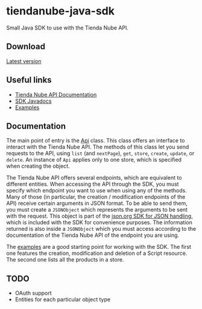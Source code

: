tiendanube-java-sdk
===================

Small Java SDK to use with the Tienda Nube API.


## Download

[Latest version](https://github.com/TiendaNube/tiendanube-java-sdk/raw/master/dist/tiendanube-java-sdk.jar)


## Useful links

* [Tienda Nube API Documentation](https://github.com/TiendaNube/api-docs)
* [SDK Javadocs](https://github.com/TiendaNube/tiendanube-java-sdk/raw/master/docs/index.html)
* [Examples](https://github.com/TiendaNube/tiendanube-java-sdk/tree/master/src/test/java/com/tiendanube/apisdk)


## Documentation

The main point of entry is the [Api](#) class. This class offers an interface to interact with the Tienda Nube API. The methods of this class let you send requests to the API, using `list` (and `nextPage`), `get`, `store`, `create`, `update`, or `delete`. An instance of `Api` applies only to one store, which is specified when creating the object.

The Tienda Nube API offers several endpoints, which are equivalent to different entities. When accessing the API through the SDK, you must specify which endpoint you want to use when using any of the methods. Many of those (in particular, the creation / modification endpoints of the API) receive certain arguments in JSON format. To be able to send them, you must create a `JSONObject` which represents the arguments to be sent with the request. This object is part of the [json.org SDK for JSON handling](http://json.org/java/), which is included with the SDK for convenience purposes. The information returned is also inside a `JSONObject` which you must access according to the documentation of the Tienda Nube API of the endpoint you are using.

The [examples](https://github.com/TiendaNube/tiendanube-java-sdk/tree/master/src/test/java/com/tiendanube/apisdk) are a good starting point for working with the SDK. The first one features the creation, modification and deletion of a Script resource. The second one lists all the products in a store.


## TODO

* OAuth support
* Entities for each particular object type
